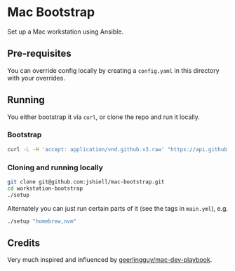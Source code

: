 # Mac Bootstrap

Set up a Mac workstation using Ansible.

## Pre-requisites

You can override config locally by creating a `config.yaml` in this directory with your overrides.

## Running

You either bootstrap it via `curl`, or clone the repo and run it locally.

### Bootstrap

``` bash
curl -L -H 'accept: application/vnd.github.v3.raw' "https://api.github.com/repos/jshiell/mac-bootstrap/contents/bootstrap" | bash
```

### Cloning and running locally

```bash
git clone git@github.com:jshiell/mac-bootstrap.git
cd workstation-bootstrap
./setup
```

Alternately you can just run certain parts of it (see the tags in `main.yml`), e.g.

```bash
./setup "homebrew,nvm"
```

## Credits

Very much inspired and influenced by [geerlingguy/mac-dev-playbook](https://github.com/geerlingguy/mac-dev-playbook/).

